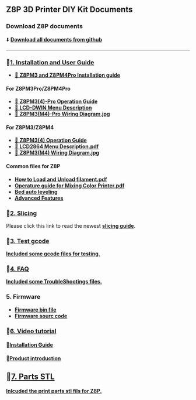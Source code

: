 ## Z8P 3D Printer DIY Kit Documents
### Download Z8P documents
:arrow_down: [**Download all documents from github**](https://downgit.github.io/#/home?url=https://github.com/ZONESTAR3D/Z8P/tree/main/Z8P)     

-----
### :file_folder:[1. Installation and User Guide](./1.%20Installation%20and%20User%20Guide/)
- [:book: **Z8PM3 and Z8PM4Pro Installation guide**](./installation.md)

#### For Z8PM3Pro/Z8PM4Pro
- [:blue_book: **Z8PM3(4)-Pro Operation Guide**](https://github.com/ZONESTAR3D/Z8P/blob/main/Z8P-MK2/2-Operation_Guide/readme.md)
- [:book: **LCD-DWIN Menu Description**](https://github.com/ZONESTAR3D/Upgrade-kit-guide/tree/main/TFT-LCD/LCD-DWIN/user_guide)   
- [:art: **Z8PM3(M4)-Pro Wiring Diagram.jpg**](./1.%20Installation%20and%20User%20Guide/Z8P_Pro_Wirig_Diagram.jpg)
#### For Z8PM3/Z8PM4
- [:blue_book: **Z8PM3(4) Operation Guide**](./Userguide_Z8P.md)
- [:blue_book: **LCD2864 Menu Description.pdf**](./1.%20Installation%20and%20User%20Guide/LCD12864%20Menu%20Description%20V6.pdf)
- [:art: **Z8PM3(M4) Wiring Diagram.jpg**](./1.%20Installation%20and%20User%20Guide/Z8P_Wirig_Diagram.jpg)

#### Common files for Z8P
- [**How to Load and Unload filament.pdf**](./1.%20Installation%20and%20User%20Guide/How%20to%20Load%20and%20Unload%20filament%20(LCD12864).pdf)
- [**Operature guide for Mixing Color Printer.pdf**](./1.%20Installation%20and%20User%20Guide/Operature%20guide%20for%20Mixing%20Color%20Printer%20V1_2.pdf)
- [**Bed auto leveling**](./1.%20Installation%20and%20User%20Guide/Bed%20Auto%20Leveling/)
- [**Advanced Features**](./1.%20Installation%20and%20User%20Guide/Advanced%20Features/)

### :file_folder:[2. Slicing](https://github.com/ZONESTAR3D/Slicing-Guide)
Please click this link to read the newest [**slicing guide**](https://github.com/ZONESTAR3D/Slicing-Guide).  

### :file_folder:[3. Test gcode](./3.%20Test%20gcode/)
[**Included some gcode files for testing.**](./3.%20Test%20gcode/)

### :file_folder:[4. FAQ](./4.%20FAQ/)
[**Included some TroubleShootings files.**](./4.%20FAQ/)

### 5. Firmware
- [**Firmware bin file**](https://github.com/ZONESTAR3D/Firmware/tree/master/Z8/Z8P)   
- [**Firmware sourc code**](https://github.com/ZONESTAR3D/source-code-for-3d-printer)

### :file_folder:[6. Video tutorial](./6.%20Video%20tutorial/readme.md)
#### :movie_camera:[**Installation Guide**](https://youtu.be/YV3dSoo5NOM)  
#### :movie_camera:[**Product introduction**](https://youtu.be/NqhwHJeaFhI)

## :file_folder:[7. Parts STL](./7.%20Parts%20STL/)
[**Inlcuded the print parts stl fils for Z8P.**](./7.%20Parts%20STL/)
